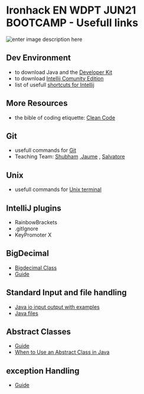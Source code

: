 # Ironhack EN WDPT JUN21 BOOTCAMP - Usefull links

![enter image description here](https://avatars.githubusercontent.com/u/54281267?s=280&v=4)

## Dev Environment



 - to download Java  and the [Developer Kit](https://www.oracle.com/java/technologies/javase-jdk11-downloads.html) 
 - to download [Intellij Comunity Edition](https://www.jetbrains.com/idea/download/#section=windows)
 - list of usefull [shortcuts for Intellij](https://resources.jetbrains.com/storage/products/intellij-idea/docs/IntelliJIDEA_ReferenceCard.pdf) 


## More Resources

- the bible of coding etiquette: [Clean Code](https://www.oreilly.com/library/view/clean-code-a/9780136083238/) 


## Git
- usefull commands for [Git](https://education.github.com/git-cheat-sheet-education.pdf)
- Teaching Team: [Shubham](https://github.com/shubham0794x) ,[Jaume](https://github.com/jaume-ironhack) , [Salvatore](https://github.com/scorsaro-ironhack)

## Unix
- usefull commands for [Unix terminal](https://www-users.york.ac.uk/~pjh503/commands.html)

## IntelliJ plugins
- RainbowBrackets
- .gitIgnore
- KeyPromoter X

## BigDecimal
- [Bigdecimal Class](https://www.geeksforgeeks.org/bigdecimal-class-java/)
- [Guide](https://www.tutorialspoint.com/java/math/java_math_bigdecimal.htm)

## Standard Input and file handling
- [Java io input output with examples](https://www.geeksforgeeks.org/java-io-input-output-in-java-with-examples/)
- [Java files](https://www.tutorialspoint.com/java/java_files_io.htm)

## Abstract Classes
- [Guide](https://www.geeksforgeeks.org/abstract-classes-in-java/)  
- [When to Use an Abstract Class in Java](https://www.tutorialspoint.com/when-to-use-an-abstract-class-and-when-to-use-an-interface-in-java)      

## exception Handling
- [Guide](https://www.edureka.co/blog/java-exception-handling)
